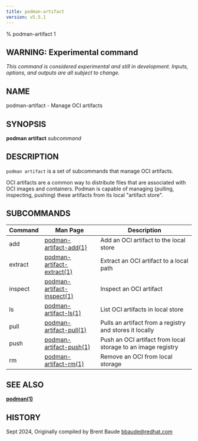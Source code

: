 ```yaml
---
title: podman-artifact
version: v5.5.1
---
```


% podman-artifact 1

## WARNING: Experimental command
*This command is considered experimental and still in development. Inputs, options, and outputs are all
subject to change.*

## NAME
podman\-artifact - Manage OCI artifacts

## SYNOPSIS
**podman artifact** *subcommand*

## DESCRIPTION
`podman artifact` is a set of subcommands that manage OCI artifacts.

OCI artifacts are a common way to distribute files that are associated with OCI images and
containers. Podman is capable of managing (pulling, inspecting, pushing) these artifacts
from its local "artifact store".

## SUBCOMMANDS

| Command | Man Page                                                   | Description                                                  |
|---------|------------------------------------------------------------|--------------------------------------------------------------|
| add     | [podman-artifact-add(1)](podman-artifact-add.1.md)         | Add an OCI artifact to the local store                       |
| extract | [podman-artifact-extract(1)](podman-artifact-extract.1.md) | Extract an OCI artifact to a local path                      |
| inspect | [podman-artifact-inspect(1)](podman-artifact-inspect.1.md) | Inspect an OCI artifact                                      |
| ls      | [podman-artifact-ls(1)](podman-artifact-ls.1.md)           | List OCI artifacts in local store                            |
| pull    | [podman-artifact-pull(1)](podman-artifact-pull.1.md)       | Pulls an artifact from a registry and stores it locally      |
| push    | [podman-artifact-push(1)](podman-artifact-push.1.md)       | Push an OCI artifact from local storage to an image registry |
| rm      | [podman-artifact-rm(1)](podman-artifact-rm.1.md)           | Remove an OCI from local storage                             |


## SEE ALSO
**[podman(1)](podman.1.md)**

## HISTORY
Sept 2024, Originally compiled by Brent Baude <bbaude@redhat.com>
